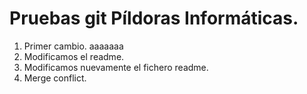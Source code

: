 # Pruebas git Píldoras Informáticas.

1. Primer cambio. aaaaaaa
2. Modificamos el readme.
3. Modificamos nuevamente el fichero readme.
4. Merge conflict.